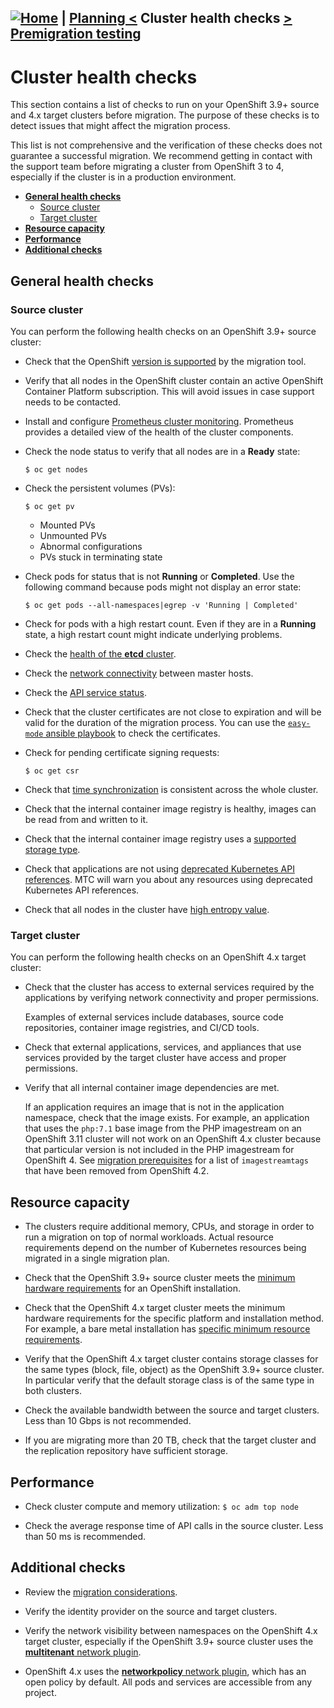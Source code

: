 [![Home](./images/home.png)](./README.md) | [Planning <](./planning.md) Cluster health checks  [> Premigration testing](./premigration-testing.md)
---
# Cluster health checks

This section contains a list of checks to run on your OpenShift 3.9+ source and 4.x target clusters before migration. The purpose of these checks is to detect issues that might affect the migration process.

This list is not comprehensive and the verification of these checks does not guarantee a successful migration.  We recommend getting in contact with the support team before migrating a cluster from OpenShift 3 to 4, especially if the cluster is in a production environment.

* **[General health checks](#general-health-checks)**
  * [Source cluster](#source-cluster)
  * [Target cluster](#target-cluster)
* **[Resource capacity](#resource-capacity)**
* **[Performance](#performance)**
* **[Additional checks](#additional-checks)**

## General health checks

### Source cluster

You can perform the following health checks on an OpenShift 3.9+ source cluster:

* Check that the OpenShift [version is supported](https://docs.openshift.com/container-platform/4.5/migration/migrating_3_4/migrating-application-workloads-3-4.html#migration-prerequisites_migrating-3-4) by the migration tool. 

* Verify that all nodes in the OpenShift cluster contain an active OpenShift Container Platform subscription. This will avoid issues in case support needs to be contacted. 

* Install and configure [Prometheus cluster monitoring](https://docs.openshift.com/container-platform/3.11/install_config/prometheus_cluster_monitoring.html). Prometheus provides a detailed view of the health of the cluster components.

* Check the node status to verify that all nodes are in a **Ready** state: 
  ```
  $ oc get nodes
  ```

* Check the persistent volumes (PVs):
  ```
  $ oc get pv
  ```
  * Mounted PVs
  * Unmounted PVs
  * Abnormal configurations
  * PVs stuck in terminating state

* Check pods for status that is not **Running** or **Completed**.  Use the following command because pods might not display an error state:
  ```
  $ oc get pods --all-namespaces|egrep -v 'Running | Completed'
  ```

* Check for pods with a high restart count. Even if they are in a **Running** state, a high restart count might indicate underlying problems.

* Check the [health of the **etcd** cluster](https://access.redhat.com/articles/3093761).

* Check the [network connectivity](https://docs.openshift.com/container-platform/3.11/day_two_guide/environment_health_checks.html#connectivity-on-master-hosts) between master hosts.

* Check the [API service status](https://docs.openshift.com/container-platform/3.11/day_two_guide/environment_health_checks.html#day-two-guide-api-service-status).

* Check that the cluster certificates are not close to expiration and will be valid for the duration of the migration process. You can use the [`easy-mode` ansible playbook](https://docs.openshift.com/container-platform/3.11/install_config/redeploying_certificates.html#install-config-cert-expiry) to check the certificates.

* Check for pending certificate signing requests:
  ```
  $ oc get csr
  ```

* Check that [time synchronization](https://docs.openshift.com/container-platform/3.11/day_two_guide/run_once_tasks.html#day-two-guide-ntp-synchronization) is consistent across the whole cluster.

* Check that the internal container image registry is healthy, images can be read from and written to it.

* Check that the internal container image registry uses a [supported storage type](https://docs.openshift.com/container-platform/3.11/scaling_performance/optimizing_storage.html#registry).

* Check that applications are not using [deprecated Kubernetes API references](https://docs.openshift.com/container-platform/4.5/migration/migrating_3_4/troubleshooting-3-4.html#migration-gvk-incompatibility_migrating-3-4). MTC will warn you about any resources using deprecated Kubernetes API references. 

* Check that all nodes in the cluster have [high entropy value](https://docs.openshift.com/container-platform/3.11/day_two_guide/run_once_tasks.html#day-two-guide-entropy).

### Target cluster

You can perform the following health checks on an OpenShift 4.x target cluster:

* Check that the cluster has access to external services required by the applications by verifying network connectivity and proper permissions. 

  Examples of external services include databases, source code repositories, container image registries, and CI/CD tools.

* Check that external applications, services, and appliances that use services provided by the target cluster have access and proper permissions.

* Verify that all internal container image dependencies are met.

  If an application requires an image that is not in the application namespace, check that the image exists. For example, an application that uses the `php:7.1` base image from the PHP imagestream on an OpenShift 3.11 cluster will not work on an OpenShift 4.x cluster because that particular version is not included in the PHP imagestream for OpenShift 4. See [migration prerequisites](https://docs.openshift.com/container-platform/4.5/migration/migrating_3_4/migrating-application-workloads-3-4.html#migration-prerequisites_migrating-3-4) for a list of `imagestreamtags` that have been removed from OpenShift 4.2.

## Resource capacity

* The clusters require additional memory, CPUs, and storage in order to run a migration on top of normal workloads. Actual resource requirements depend on the number of Kubernetes resources being migrated in a single migration plan.

* Check that the OpenShift 3.9+ source cluster meets the [minimum hardware requirements](https://docs.openshift.com/container-platform/3.11/install/prerequisites.html#hardware) for an OpenShift installation.

* Check that the OpenShift 4.x target cluster meets the minimum hardware requirements for the specific platform and installation method. For example, a bare metal installation has [specific minimum resource requirements](https://docs.openshift.com/container-platform/4.5/installing/installing_bare_metal/installing-bare-metal.html#minimum-resource-requirements_installing-bare-metal).

* Verify that the OpenShift 4.x target cluster contains storage classes for the same types (block, file, object) as the OpenShift 3.9+ source cluster.  In particular verify that the default storage class is of the same type in both clusters.

* Check the available bandwidth between the source and target clusters. Less than 10 Gbps is not recommended.

* If you are migrating more than 20 TB, check that the target cluster and the replication repository have sufficient storage.

## Performance

* Check cluster compute and memory utilization: `$ oc adm top node`

* Check the average response time of API calls in the source cluster. Less than 50 ms is recommended.

## Additional checks

* Review the [migration considerations](https://access.redhat.com/documentation/en-us/openshift_container_platform/4.5/html-single/migration/index#migration-considerations).

* Verify the identity provider on the source and target clusters.

* Verify the network visibility between namespaces on the OpenShift 4.x target cluster, especially if the OpenShift 3.9+ source cluster uses the [**multitenant** network plugin](https://docs.openshift.com/container-platform/3.11/architecture/networking/sdn.html#architecture-additional-concepts-sdn).
  
* OpenShift 4.x uses the [**networkpolicy** network plugin](https://docs.openshift.com/container-platform/4.5/networking/network_policy/about-network-policy.html), which has an open policy by default. All pods and services are accessible from any project.
